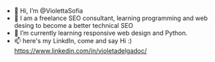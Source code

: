- 👋 Hi, I’m @ViolettaSofia
- 👀 I am a freelance SEO consultant, learning programming and web desing to become a better technical SEO 
- 🌱 I’m currently learning responsive web design and Python. 
- 📫 here's my LinkdIn, come and say Hi :) https://www.linkedin.com/in/violetadelgadoc/

<!---
ViolettaSofia/ViolettaSofia is a ✨ special ✨ repository because its `README.md` (this file) appears on your GitHub profile.
You can click the Preview link to take a look at your changes.
--->
